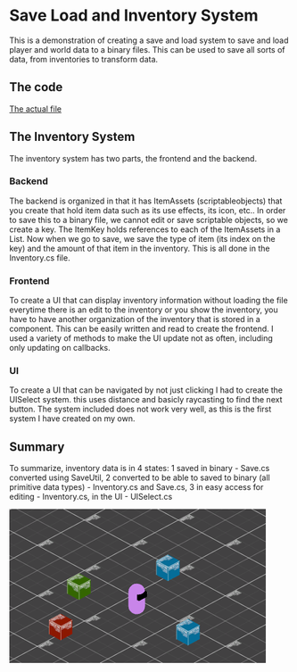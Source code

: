 # Save Load and Inventory System
This is a demonstration of creating a save and load system to save and load player and world data to a binary files. This can be used to save all sorts of data, from inventories to transform data.

## The code
[The actual file](https://github.com/SentientDragon5/SaveInventorySystem/blob/53c8f87bd82e065acf3741ad563b3b369cf268b0/Assets/Scripts/Util/Runtime/Saving/SaveUitl.cs)

## The Inventory System
The inventory system has two parts, the frontend and the backend.
### Backend
The backend is organized in that it has ItemAssets (scriptableobjects) that you create that hold item data such as its use effects, its icon, etc.. In order to save this to a binary file, we cannot edit or save scriptable objects, so we create a key. The ItemKey holds references to each of the ItemAssets in a List. Now when we go to save, we save the type of item (its index on the key) and the amount of that item in the inventory. This is all done in the Inventory.cs file.
### Frontend
To create a UI that can display inventory information without loading the file everytime there is an edit to the inventory or you show the inventory, you have to have another organization of the inventory that is stored in a component. This can be easily written and read to create the frontend. I used a variety of methods to make the UI update not as often, including only updating on callbacks.
### UI
To create a UI that can be navigated by not just clicking I had to create the UISelect system. this uses distance and basicly raycasting to find the next button. The system included does not work very well, as this is the first system I have created on my own.
## Summary
To summarize, inventory data is in 4 states: 1 saved in binary - Save.cs converted using SaveUtil, 2 converted to be able to saved to binary (all primitive data types) - Inventory.cs and Save.cs, 3 in easy access for editing - Inventory.cs, in the UI - UISelect.cs

![alt text](https://github.com/SentientDragon5/SaveInventorySystem/blob/main/SaveLoadImg0.png?raw=true)
